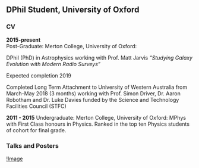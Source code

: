 ## DPhil Student, University of Oxford 

### CV
**2015-present**  
Post-Graduate: Merton College, University of Oxford:

DPhil (PhD) in Astrophysics working with Prof. Matt Jarvis 
_“Studying Galaxy Evolution with Modern Radio Surveys”_

Expected completion 2019

Completed Long Term Attachment to University of Western Australia from March-May 2018 (3 months) 
working with Prof. Simon Driver, Dr. Aaron Robotham and Dr. Luke Davies funded by the Science and Technology 
Facilities Council (STFC)

**2011 - 2015**
Undergraduate: Merton College, University of Oxford:
              MPhys with First Class honours in Physics.
              Ranked in the top ten Physics students of cohort for final grade.

### Talks and Posters

[!Image](Stars.jpg)
